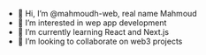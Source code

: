 - 👋 Hi, I’m @mahmoudh-web, real name Mahmoud
- 👀 I’m interested in wep app development
- 🌱 I’m currently learning React and Next.js
- 💞️ I’m looking to collaborate on web3 projects
